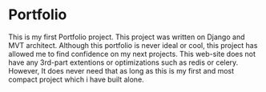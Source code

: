 # Portfolio

This is my first Portfolio project. This project was written on Django
and MVT architect. Although this portfolio is never ideal or cool, 
this project has allowed me to find confidence on my next projects. 
This web-site does not have any 3rd-part extentions or optimizations
such as redis or celery. However, It does never need that as long as
this is my first and most compact project which i have built alone.
